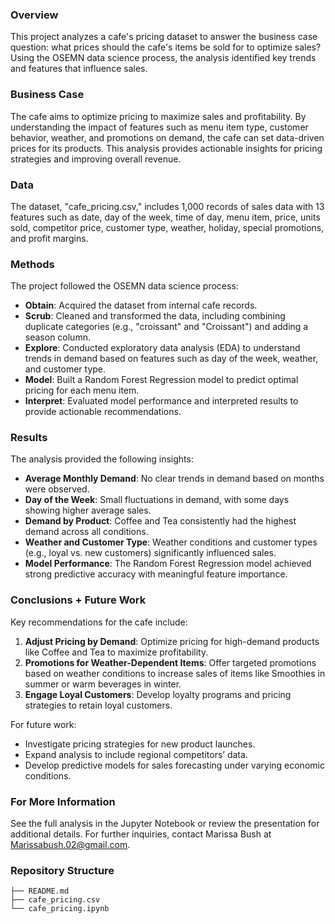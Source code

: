 ### Overview
This project analyzes a cafe's pricing dataset to answer the business case question: what prices should the cafe's items be sold for to optimize sales? Using the OSEMN data science process, the analysis identified key trends and features that influence sales.

### Business Case
The cafe aims to optimize pricing to maximize sales and profitability. By understanding the impact of features such as menu item type, customer behavior, weather, and promotions on demand, the cafe can set data-driven prices for its products. This analysis provides actionable insights for pricing strategies and improving overall revenue.

### Data
The dataset, "cafe_pricing.csv," includes 1,000 records of sales data with 13 features such as date, day of the week, time of day, menu item, price, units sold, competitor price, customer type, weather, holiday, special promotions, and profit margins.

### Methods
The project followed the OSEMN data science process:
- **Obtain**: Acquired the dataset from internal cafe records.
- **Scrub**: Cleaned and transformed the data, including combining duplicate categories (e.g., "croissant" and "Croissant") and adding a season column.
- **Explore**: Conducted exploratory data analysis (EDA) to understand trends in demand based on features such as day of the week, weather, and customer type.
- **Model**: Built a Random Forest Regression model to predict optimal pricing for each menu item.
- **Interpret**: Evaluated model performance and interpreted results to provide actionable recommendations.

### Results
The analysis provided the following insights:
- **Average Monthly Demand**: No clear trends in demand based on months were observed.
- **Day of the Week**: Small fluctuations in demand, with some days showing higher average sales.
- **Demand by Product**: Coffee and Tea consistently had the highest demand across all conditions.
- **Weather and Customer Type**: Weather conditions and customer types (e.g., loyal vs. new customers) significantly influenced sales.
- **Model Performance**: The Random Forest Regression model achieved strong predictive accuracy with meaningful feature importance.

### Conclusions + Future Work
Key recommendations for the cafe include:
1. **Adjust Pricing by Demand**: Optimize pricing for high-demand products like Coffee and Tea to maximize profitability.
2. **Promotions for Weather-Dependent Items**: Offer targeted promotions based on weather conditions to increase sales of items like Smoothies in summer or warm beverages in winter.
3. **Engage Loyal Customers**: Develop loyalty programs and pricing strategies to retain loyal customers.

For future work:
- Investigate pricing strategies for new product launches.
- Expand analysis to include regional competitors’ data.
- Develop predictive models for sales forecasting under varying economic conditions.

### For More Information
See the full analysis in the Jupyter Notebook or review the presentation for additional details. For further inquiries, contact Marissa Bush at Marissabush.02@gmail.com.

### Repository Structure
```
├── README.md
├── cafe_pricing.csv
└── cafe_pricing.ipynb
```

